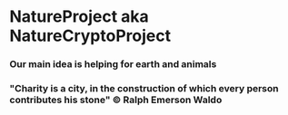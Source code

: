 # NatureProject aka NatureCryptoProject

### Our main idea is helping for earth and animals
### "Charity is a city, in the construction of which every person contributes his stone" © Ralph Emerson Waldo